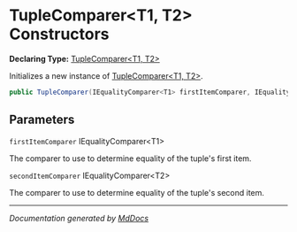 # TupleComparer\<T1, T2\> Constructors

**Declaring Type:** [TupleComparer\<T1, T2\>](Type.md)

Initializes a new instance of [TupleComparer\<T1, T2\>](Type.md).

```csharp
public TupleComparer(IEqualityComparer<T1> firstItemComparer, IEqualityComparer<T2> secondItemComparer);
```

## Parameters

`firstItemComparer`  IEqualityComparer\<T1\>

The comparer to use to determine equality of the tuple's first item.

`secondItemComparer`  IEqualityComparer\<T2\>

The comparer to use to determine equality of the tuple's second item.

___

*Documentation generated by [MdDocs](https://github.com/ap0llo/mddocs)*

